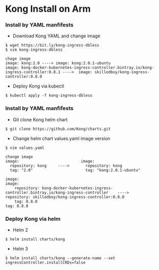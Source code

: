 # Kong Install on Arm
### Install by YAML manfifests
* Download Kong YAML and change image
```shell=
$ wget https://bit.ly/kong-ingress-dbless
$ vim kong-ingress-dbless

chage image
image: kong:2.0 ----> image: kong:2.0.1-ubuntu
image: kong-docker-kubernetes-ingress-controller.bintray.io/kong-ingress-controller:0.8.1 ---->  image: skilledboy/kong-ingress-controller:0.8.0
```
* Deploy Kong via kubectl
```shell=
$ kubectl apply -f kong-ingress-dbless
```

### Install by YAML manfifests
* Git clone Kong helm chart
```shell=
$ git clone https://github.com/Kong/charts.git
```
* Change helm chart values.yaml image version
```shell=
$ vim values.yaml

change image
image:                           image:   
  repository: kong     ---->       repository: kong 
  tag: "2.0"                       tag: "kong:2.0.1-ubuntu"
  
image:                                                                                                       image:
    repository: kong-docker-kubernetes-ingress-controller.bintray.io/kong-ingress-controller    ---->           repository: skilledboy/kong-ingress-controller:0.8.0
    tag: 0.8.0                                                                                                  tag: 0.8.0  
```
### Deploy Kong via helm
* Helm 2
```shell
$ helm install charts/kong
```
* Helm 3
```shell=
$ helm install charts/kong --generate-name --set ingressController.installCRDs=false
```
